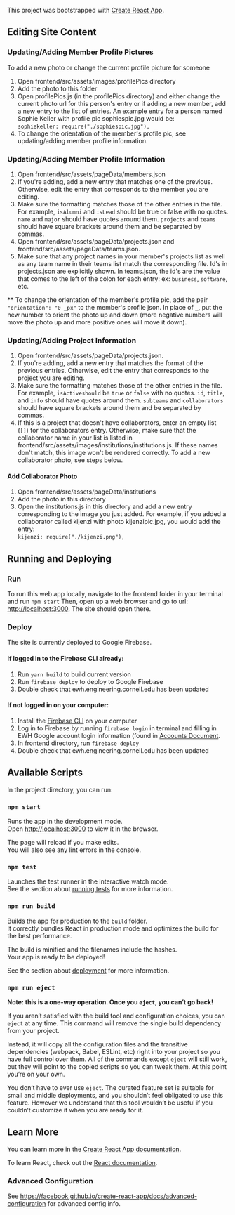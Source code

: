 This project was bootstrapped with [Create React App](https://github.com/facebook/create-react-app).

## Editing Site Content

### Updating/Adding Member Profile Pictures

To add a new photo or change the current profile picture for someone

1. Open frontend/src/assets/images/profilePics directory
2. Add the photo to this folder
3. Open profilePics.js (in the profilePics directory) and either change the current photo url for this person's entry or if adding a new member, add a new entry to the list of entries. An example entry for a person named Sophie Keller with profile pic sophiespic.jpg would be:  
`sophiekeller: require("./sophiespic.jpg"),`
4. To change the orientation of the member's profile pic, see updating/adding member profile information.

### Updating/Adding Member Profile Information

1. Open frontend/src/assets/pageData/members.json
2. If you're adding, add a new entry that matches one of the previous. Otherwise, edit the entry that corresponds to the member you are editing.
3. Make sure the formatting matches those of the other entries in the file. For example, `isAlumni` and `isLead` should be true or false with no quotes. `name` and `major` should have quotes around them. `projects` and `teams` should have square brackets around them and be separated by commas.
4. Open frontend/src/assets/pageData/projects.json and frontend/src/assets/pageData/teams.json.
5. Make sure that any project names in your member's projects list as well as any team name in their teams list match the corresponding file. Id's in projects.json are explicitly shown. In teams.json, the id's are the value that comes to the left of the colon for each entry: ex: `business`, `software`, etc.

\*\* To change the orientation of the member's profile pic, add the pair `"orientation": "0 _px"` to the member's profile json. In place of `_`, put the new number to orient the photo up and down (more negative numbers will move the photo up and more positive ones will move it down).

### Updating/Adding Project Information

1. Open frontend/src/assets/pageData/projects.json.
2. If you're adding, add a new entry that matches the format of the previous entries. Otherwise, edit the entry that corresponds to the project you are editing.
3. Make sure the formatting matches those of the other entries in the file. For example, `isActiveshould` be `true` or `false` with no quotes. `id`, `title`, and `info` should have quotes around them. `subteams` and `collaborators` should have square brackets around them and be separated by commas.
4. If this is a project that doesn't have collaborators, enter an empty list (`[]`) for the collaborators entry. Otherwise, make sure that the collaborator name in your list is listed in frontend/src/assets/images/institutions/institutions.js. If these names don't match, this image won't be rendered correctly. To add a new collaborator photo, see steps below.

#### Add Collaborator Photo

1. Open frontend/src/assets/pageData/institutions
2. Add the photo in this directory
3. Open the institutions.js in this directory and add a new entry corresponding to the image you just added. For example, if you added a collaborator called kijenzi with photo kijenzipic.jpg, you would add the entry:  
`kijenzi: require("./kijenzi.png"),`
   
## Running and Deploying

### Run
To run this web app locally, navigate to the frontend folder in your terminal and run
`npm start` 
Then, open up a web browser and go to url: [http://localhost:3000](http://localhost:3000). The site should open there. 

### Deploy

The site is currently deployed to Google Firebase. 

#### If logged in to the Firebase CLI already: 
1. Run `yarn build` to build current version
2. Run `firebase deploy` to deploy to Google Firebase
3. Double check that ewh.engineering.cornell.edu has been updated 

#### If not logged in on your computer:
1. Install the [Firebase CLI](https://firebase.google.com/docs/cli#install_the_firebase_cli) on your computer 
2. Log in to Firebase by running `firebase login` in terminal and filling in EWH Google account login information (found in [Accounts Document](https://docs.google.com/spreadsheets/d/1NJMM7ez66XNr1QrU-9lOYVqr33pNkcLb_YiSPztUlYk/edit#gid=0).
3. In frontend directory, run `firebase deploy`
4. Double check that ewh.engineering.cornell.edu has been updated 


## Available Scripts

In the project directory, you can run:

### `npm start`

Runs the app in the development mode.<br />
Open [http://localhost:3000](http://localhost:3000) to view it in the browser.

The page will reload if you make edits.<br />
You will also see any lint errors in the console.

### `npm test`

Launches the test runner in the interactive watch mode.<br />
See the section about [running tests](https://facebook.github.io/create-react-app/docs/running-tests) for more information.

### `npm run build`

Builds the app for production to the `build` folder.<br />
It correctly bundles React in production mode and optimizes the build for the best performance.

The build is minified and the filenames include the hashes.<br />
Your app is ready to be deployed!

See the section about [deployment](https://facebook.github.io/create-react-app/docs/deployment) for more information.

### `npm run eject`

**Note: this is a one-way operation. Once you `eject`, you can’t go back!**

If you aren’t satisfied with the build tool and configuration choices, you can `eject` at any time. This command will remove the single build dependency from your project.

Instead, it will copy all the configuration files and the transitive dependencies (webpack, Babel, ESLint, etc) right into your project so you have full control over them. All of the commands except `eject` will still work, but they will point to the copied scripts so you can tweak them. At this point you’re on your own.

You don’t have to ever use `eject`. The curated feature set is suitable for small and middle deployments, and you shouldn’t feel obligated to use this feature. However we understand that this tool wouldn’t be useful if you couldn’t customize it when you are ready for it.

## Learn More

You can learn more in the [Create React App documentation](https://facebook.github.io/create-react-app/docs/getting-started).

To learn React, check out the [React documentation](https://reactjs.org/).

### Advanced Configuration

See https://facebook.github.io/create-react-app/docs/advanced-configuration for advanced config info.

